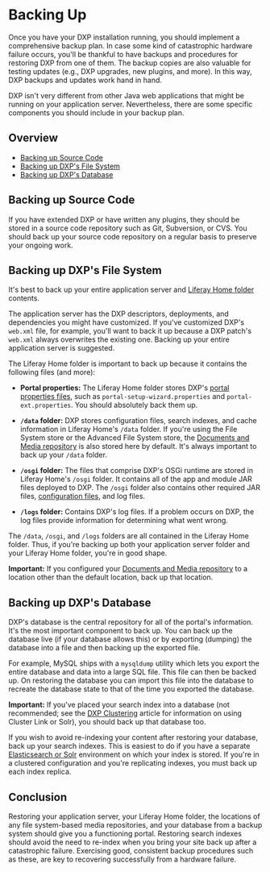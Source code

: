 # Backing Up

Once you have your DXP installation running, you should implement a comprehensive backup plan. In case some kind of catastrophic hardware failure occurs, you'll be thankful to have backups and procedures for restoring DXP from one of them. The backup copies are also valuable for testing updates (e.g., DXP upgrades, new plugins, and more). In this way, DXP backups and updates work hand in hand. 

DXP isn't very different from other Java web applications that might be running on your application server. Nevertheless, there are some specific components you should include in your backup plan.

## Overview

-   [Backing up Source Code](#backing-up-source-code)
-   [Backing up DXP's File System](#backing-up-dxps-file-system)
-   [Backing up DXP's Database](#backing-up-dxps-database)

## Backing up Source Code

If you have extended DXP or have written any plugins, they should be stored in a source code repository such as Git, Subversion, or CVS. You should back up your source code repository on a regular basis to preserve your ongoing work. 

## Backing up DXP's File System

It's best to back up your entire application server and [Liferay Home folder](../08-reference/01-liferay-home.md) contents.

The application server has the DXP descriptors, deployments, and dependencies you might have customized. If you've customized DXP's `web.xml` file, for example, you'll want to back it up because a DXP patch's `web.xml` always overwrites the existing one. Backing up your entire application server is suggested. 

The Liferay Home folder is important to back up because it contains the following files (and more):

- **Portal properties:** The Liferay Home folder stores DXP's [portal properties files](https://help.liferay.com/hc/en-us/articles/360028712292-Portal-Properties), such as `portal-setup-wizard.properties` and `portal-ext.properties`. You should absolutely back them up. 

- **`/data` folder:** DXP stores configuration files, search indexes, and cache information in Liferay Home's `/data` folder. If you're using the File System store or the Advanced File System store, the [Documents and Media repository](https://help.liferay.com/hc/en-us/articles/360028810112-Document-Repository-Configuration) is also stored here by default. It's always important to back up your `/data` folder.

- **`/osgi` folder:** The files that comprise DXP's OSGi runtime are stored in Liferay Home's `/osgi` folder. It contains all of the app and module JAR files deployed to DXP. The `/osgi` folder also contains other required JAR files, [configuration files](https://help.liferay.com/hc/en-us/articles/360029131651-Understanding-System-Configuration-Files), and log files. 

- **`/logs` folder:** Contains DXP's log files. If a problem occurs on DXP, the log files provide information for determining what went wrong. 

The `/data`, `/osgi`, and `/logs` folders are all contained in the Liferay Home folder. Thus, if you're backing up both your application server folder and your Liferay Home folder, you're in good shape. 

**Important:** If you configured your [Documents and Media repository](https://help.liferay.com/hc/en-us/articles/360028810112-Document-Repository-Configuration) to a location other than the default location, back up that location.

## Backing up DXP's Database

DXP's database is the central repository for all of the portal's information. It's the most important component to back up. You can back up the database live (if your database allows this) or by exporting (dumping) the database into a file and then backing up the exported file.

For example, MySQL ships with a `mysqldump` utility which lets you export the entire database and data into a large SQL file. This file can then be backed up. On restoring the database you can import this file into the database to recreate the database state to that of the time you exported the database.

**Important:** If you've placed your search index into a database (not recommended; see the [DXP Clustering](https://help.liferay.com/hc/en-us/articles/360029123831-Liferay-DXP-Clustering) article for information on using Cluster Link or Solr), you should back up that database too. 

If you wish to avoid re-indexing your content after restoring your database, back up your search indexes. This is easiest to do if you have a separate [Elasticsearch or Solr](https://help.liferay.com/hc/en-us/articles/360028711092-Introduction-to-Installing-a-Search-Engine) environment on which your index is stored. If you're in a clustered configuration and you're replicating indexes, you must back up each index replica.

## Conclusion 

Restoring your application server, your Liferay Home folder, the locations of any file system-based media repositories, and your database from a backup system should give you a functioning portal. Restoring search indexes should avoid the need to re-index when you bring your site back up after a catastrophic failure. Exercising good, consistent backup procedures such as these, are key to recovering successfully from a hardware failure.
